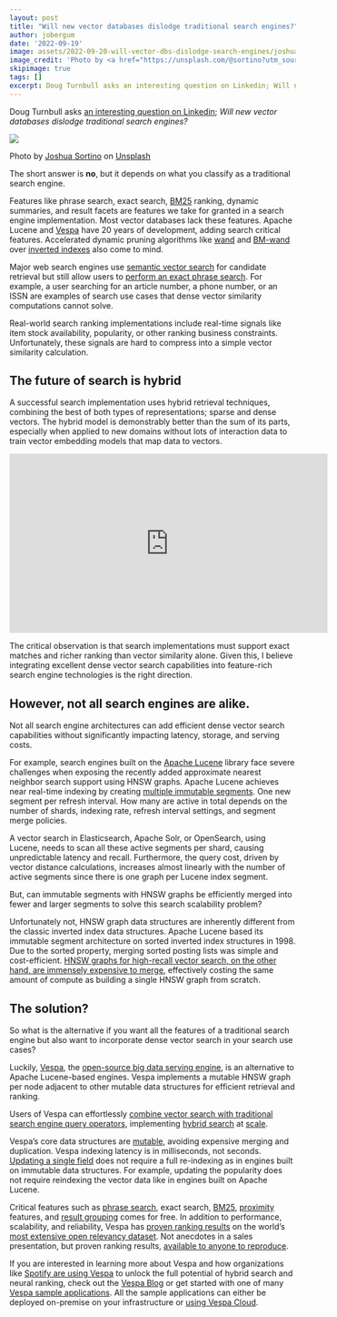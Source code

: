 ```yaml
---
layout: post
title: "Will new vector databases dislodge traditional search engines?"
author: jobergum
date: '2022-09-19'
image: assets/2022-09-20-will-vector-dbs-dislodge-search-engines/joshua-sortino-LqKhnDzSF-8-unsplash.jpg
image_credit: 'Photo by <a href="https://unsplash.com/@sortino?utm_source=unsplash&utm_medium=referral&utm_content=creditCopyText">Joshua Sortino</a> on <a href="https://unsplash.com/photos/LqKhnDzSF-8?utm_source=unsplash&utm_medium=referral&utm_content=creditCopyText">Unsplash</a>'
skipimage: true
tags: []
excerpt: Doug Turnbull asks an interesting question on Linkedin; Will new vector databases dislodge traditional search engines?
---
```



Doug Turnbull asks [an interesting question on Linkedin](https://www.linkedin.com/posts/softwaredoug_will-new-vector-databases-dislodge-traditional-activity-6975451508918079488-2n_j?utm_source=share&utm_medium=member_desktop); _Will new vector databases dislodge traditional search engines?_

<img src="/assets/2022-09-20-will-vector-dbs-dislodge-search-engines/joshua-sortino-LqKhnDzSF-8-unsplash.jpg"/>
<p class="image-credit">
Photo by <a href="https://unsplash.com/@sortino">
Joshua Sortino</a> on <a href="https://unsplash.com/collections/25900015/abstract-%2F-tech">Unsplash</a>
</p>

The short answer is **no**, but it depends on what you classify as a traditional search engine.

Features like phrase search, exact search, [BM25](https://en.wikipedia.org/wiki/Okapi_BM25) ranking, dynamic summaries, and result facets are features we take for granted in a search engine implementation. Most vector databases lack these features. Apache Lucene and [Vespa](https://vespa.ai/) have 20 years of development, adding search critical features. 
Accelerated dynamic pruning algorithms like [wand](https://docs.vespa.ai/en/using-wand-with-vespa.html) and [BM-wand](https://www.elastic.co/blog/faster-retrieval-of-top-hits-in-elasticsearch-with-block-max-wand) over [inverted indexes](https://en.wikipedia.org/wiki/Inverted_index) also come to mind.

Major web search engines use [semantic vector search](https://twitter.com/jobergum/status/1484094284022398978) for candidate retrieval but still allow users to [perform an exact phrase search](https://blog.google/products/search/how-were-improving-search-results-when-you-use-quotes/). 
For example, a user searching for an article number, a phone number, or an ISSN are examples of search use cases that dense vector similarity computations cannot solve.

Real-world search ranking implementations include real-time signals like item stock availability, popularity, or other ranking business constraints. Unfortunately, these signals are hard to compress into a simple vector similarity calculation.

## The future of search is hybrid
A successful search implementation uses hybrid retrieval techniques, combining the best of both types of representations; sparse and dense vectors. The hybrid model is demonstrably better than the sum of its parts, especially when applied to new domains without lots of interaction data to train vector embedding models that map data to vectors.

<iframe width="560" height="315" src="https://www.youtube.com/embed/R5BLbnXPR5c" title="YouTube video player" frameborder="0" allow="accelerometer; autoplay; clipboard-write; encrypted-media; gyroscope; picture-in-picture" allowfullscreen></iframe>

The critical observation is that search implementations must support exact matches and richer ranking than vector similarity alone. Given this, I believe integrating excellent dense vector search capabilities into feature-rich search engine technologies is the right direction.

## However, not all search engines are alike.

Not all search engine architectures can add efficient dense vector search capabilities without significantly impacting latency, storage, and serving costs.

For example, search engines built on the [Apache Lucene](https://lucene.apache.org/) 
library face severe challenges when exposing the recently added approximate nearest neighbor search support using HNSW graphs. 
Apache Lucene achieves near real-time indexing by creating [multiple immutable segments](https://blog.mikemccandless.com/2011/02/visualizing-lucenes-segment-merges.html). One new segment per refresh interval. How many are active in total depends on the number of shards, indexing rate, refresh interval settings, and segment merge policies.

A vector search in Elasticsearch, Apache Solr, or OpenSearch, using Lucene,  needs to scan all these active segments per shard, causing unpredictable latency and recall. Furthermore, the query cost, driven by vector distance calculations, increases almost linearly with the number of active segments since there is one graph per Lucene index segment.

But, can immutable segments with HNSW graphs be efficiently merged into fewer and larger segments to solve this search scalability problem?

Unfortunately not, HNSW graph data structures are inherently different from the classic inverted index data structures. Apache Lucene based its immutable segment architecture on sorted inverted index structures in 1998. Due to the sorted property, merging sorted posting lists was simple and cost-efficient. [HNSW graphs for high-recall vector search, on the other hand, are immensely expensive to merge](https://github.com/apache/lucene/issues/11354), effectively costing the same amount of compute as building a single HNSW graph from scratch.

## The solution?
So what is the alternative if you want all the features of a traditional search engine but also want to incorporate dense vector search in your search use cases?

Luckily, [Vespa](https://vespa.ai/), the [open-source big data serving engine](https://github.com/vespa-engine/vespa/), is an alternative to Apache Lucene-based engines. Vespa implements a mutable HNSW graph per node adjacent to other mutable data structures for efficient retrieval and ranking.

Users of Vespa can effortlessly [combine vector search with traditional search engine query operators](https://blog.vespa.ai/constrained-approximate-nearest-neighbor-search/), implementing [hybrid search](https://docs.vespa.ai/en/nearest-neighbor-search-guide.html) at [scale](https://blog.vespa.ai/vespa-hybrid-billion-scale-vector-search/).

Vespa’s core data structures are [mutable](https://youtu.be/vFu5g44-VaY), avoiding expensive merging and duplication. Vespa indexing latency is in milliseconds, not seconds. [Updating a single field](https://docs.vespa.ai/en/partial-updates.html) does not require a full re-indexing as in engines built on immutable data structures. For example, updating the popularity does not require reindexing the vector data like in engines built on Apache Lucene.

Critical features such as [phrase search](https://docs.vespa.ai/en/reference/query-language-reference.html#phrase), exact search, [BM25](https://docs.vespa.ai/en/reference/bm25.html), [proximity](https://docs.vespa.ai/en/reference/nativerank.html#nativeProximity) features, and [result grouping](https://docs.vespa.ai/en/grouping) comes for free. In addition to performance, scalability, and reliability, Vespa has [proven ranking results](https://blog.vespa.ai/pretrained-transformer-language-models-for-search-part-4/) on the world’s [most extensive open relevancy dataset](https://microsoft.github.io/msmarco/). 
Not anecdotes in a sales presentation, but proven ranking results,
[available to anyone to reproduce](https://github.com/vespa-engine/sample-apps/blob/master/msmarco-ranking/passage-ranking-README.md).

If you are interested in learning more about Vespa and how organizations like
[Spotify are using Vespa](https://engineering.atspotify.com/introducing-natural-language-search-for-podcast-episodes/)
to unlock the full potential of hybrid search and neural ranking, check out the [Vespa Blog](https://blog.vespa.ai/) or get started with one of many [Vespa sample applications](https://github.com/vespa-engine/sample-apps). All the sample applications can either be deployed on-premise on your infrastructure or [using Vespa Cloud](https://cloud.vespa.ai/).

